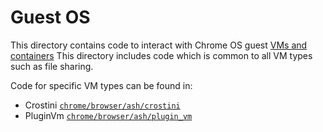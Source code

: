 # Guest OS

This directory contains code to interact with Chrome OS guest
[VMs and containers](https://chromium.googlesource.com/chromiumos/docs/+/main/containers_and_vms.md)
This directory includes code which is common to all VM types such as file
sharing.

Code for specific VM types can be found in:
* Crostini [`chrome/browser/ash/crostini`](/chrome/browser/ash/crostini/)
* PluginVm [`chrome/browser/ash/plugin_vm`](/chrome/browser/ash/plugin_vm/)
